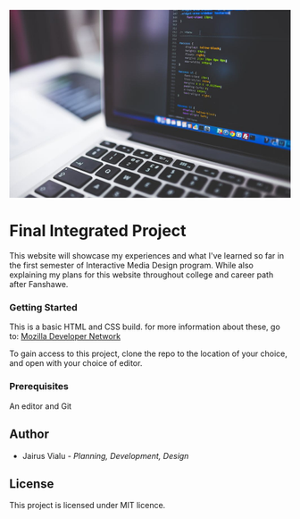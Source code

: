 ![readme coding image](images/readme_image.jpeg)

# Final Integrated Project

This website will showcase my experiences and what I've learned so far in the first semester of Interactive Media Design program. While also explaining my plans for this website throughout college and career path after Fanshawe.

### Getting Started
This is a basic HTML and CSS build. for more information about these, go to: [Mozilla Developer Network](https://developer.mozilla.org/en-US/docs/Learn)

To gain access to this project, clone the repo to the location of your choice, and open with your choice of editor.

### Prerequisites
An editor and Git

## Author
+ Jairus Vialu - *Planning, Development, Design*

## License
This project is licensed under MIT licence.


